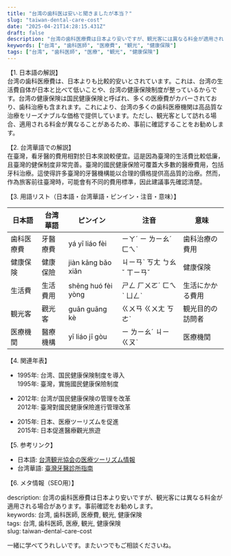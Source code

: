 ```yaml
---
title: "台湾の歯科医は安いと聞きましたが本当？"
slug: "taiwan-dental-care-cost"
date: "2025-04-21T14:28:15.431Z"
draft: false
description: "台湾の歯科医療費は日本より安いですが、観光客には異なる料金が適用される場合があります。事前確認をお勧めします。"
keywords: ["台湾", "歯科医師", "医療費", "観光", "健康保険"]
tags: ["台湾", "歯科医師", "医療", "観光", "健康保険"]
---
```


【1. 日本語の解説】  
台湾の歯科医療費は、日本よりも比較的安いとされています。これは、台湾の生活費自体が日本と比べて低いことや、台湾の健康保険制度が整っているからです。台湾の健康保険は国民健康保険と呼ばれ、多くの医療費がカバーされており、歯科治療も含まれます。これにより、台湾の多くの歯科医療機関は高品質な治療をリーズナブルな価格で提供しています。ただし、観光客として訪れる場合、適用される料金が異なることがあるため、事前に確認することをお勧めします。

【2. 台湾華語での解説】  
在臺灣，看牙醫的費用相對於日本來說較便宜。這是因為臺灣的生活費比較低廉，且臺灣的健保制度非常完善。臺灣的國民健康保險可覆蓋大多數的醫療費用，包括牙科治療。這使得許多臺灣的牙醫機構能以合理的價格提供高品質的治療。然而，作為旅客前往臺灣時，可能會有不同的費用標準，因此建議事先確認清楚。

【3. 用語リスト（日本語・台湾華語・ピンイン・注音・意味）】

| 日本語       | 台湾華語          | ピンイン         | 注音      | 意味                 |
|---------------|-------------------|------------------|-----------|----------------------|
| 歯科医療費   | 牙醫療費          | yá yī liáo fèi   | ㄧㄚˊ ㄧ ㄌㄧㄠˊ ㄈㄟˋ | 歯科治療の費用     |
| 健康保険     | 健康保險          | jiàn kāng bǎo xiǎn | ㄐㄧㄢˋ ㄎㄤ ㄅㄠˇ ㄒㄧㄢˇ | 健康保険         |
| 生活費       | 生活費用          | shēng huó fèi yòng | ㄕㄥ ㄏㄨㄛˊ ㄈㄟˋ ㄩㄥˋ | 生活にかかる費用 |
| 観光客       | 觀光客            | guān guāng kè    | ㄍㄨㄢ ㄍㄨㄤ ㄎㄜˋ   | 観光目的の訪問者 |
| 医療機関     | 醫療機構          | yī liáo jī gòu   | ㄧ ㄌㄧㄠˊ ㄐㄧ ㄍㄡˋ   | 医療機関         |

【4. 関連年表】

- 1995年: 台湾、国民健康保険制度を導入  
  1995年: 臺灣，實施國民健康保險制度

- 2012年: 台湾が国民健康保険の管理を改革  
  2012年: 臺灣對國民健康保險進行管理改革

- 2015年: 日本、医療ツーリズムを促進  
  2015年: 日本促進醫療觀光旅遊

【5. 参考リンク】

- 日本語: [台湾観光協会の医療ツーリズム情報](https://www.taiwan.net.tw/m1.aspx?sNo=0012130)  
- 台湾華語: [臺灣牙醫診所指南](https://www.dental.org.tw/)

【6. メタ情報（SEO用）】

description: 台湾の歯科医療費は日本より安いですが、観光客には異なる料金が適用される場合があります。事前確認をお勧めします。  
keywords: 台湾, 歯科医師, 医療費, 観光, 健康保険  
tags: 台湾, 歯科医師, 医療, 観光, 健康保険  
slug: taiwan-dental-care-cost

一緒に学べてうれしいです。またいつでもご相談くださいね。